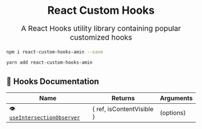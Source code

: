 <p align="center" style="color: #343a40">
  <h1 align="center">React Custom Hooks</h1>
</p>
<p align="center" style="font-size: 1.2rem;">A React Hooks utility library containing popular customized hooks</p>


```bash
npm i react-custom-hooks-amin --save
```

```bash
yarn add react-custom-hooks-amin
```

## 🥘 Hooks Documentation

| Name                                                        | Returns                                                       | Arguments                                                                               |
| ----------------------------------------------------------- | ------------------------------------------------------------- | --------------------------------------------------------------------------------------- |
| 👁 [`useIntersectionObserver`](./docs/useIntersectionObserver.md)                       | { ref, isContentVisible }                                               | (options)                                                 |
